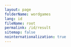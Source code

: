 ```yaml
---
layout: page
folderName: wordgames
lang: id
fileName: root
permalink: /id/result
sitemap: false
nointernationalization: true
---
```

